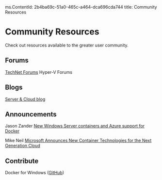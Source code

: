 ﻿ms.ContentId: 2b4ba69c-51a0-465c-a464-dca696cda744 
title: Community Resources

# Community Resources #

Check out resources available to the greater user community.

## Forums ##
[TechNet Forums](https://social.technet.microsoft.com/Forums/windowsserver/en-US/home "TechNet Forums")
Hyper-V Forums

## Blogs ##
[Server & Cloud blog](http://blogs.technet.com/b/server-cloud/)


## Announcements ##
Jason Zander [New Windows Server containers and Azure support for Docker](http://azure.microsoft.com/blog/2014/10/15/new-windows-server-containers-and-azure-support-for-docker/)

Mike Neil [Microsoft Announces New Container Technologies for the Next Generation Cloud](http://blogs.technet.com/b/server-cloud/archive/2015/04/08/microsoft-announces-new-container-technologies-for-the-next-generation-cloud.aspx)


## Contribute ##

Docker for Windows ([GitHub](https://github.com/Microsoft/docker "https://github.com/Microsoft/docker"))



